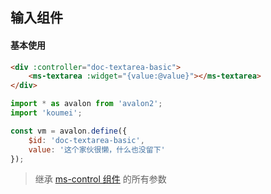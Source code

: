 ## 输入组件

#### 基本使用

``` html
<div :controller="doc-textarea-basic">
    <ms-textarea :widget="{value:@value}"></ms-textarea>
</div>
```

``` js
import * as avalon from 'avalon2';
import 'koumei';

const vm = avalon.define({
    $id: 'doc-textarea-basic',
    value: '这个家伙很懒，什么也没留下'
});
```

> 继承 [ms-control 组件](#!/form-control) 的所有参数